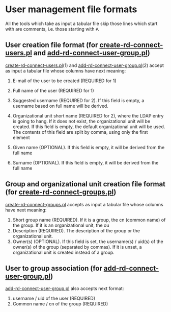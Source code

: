 User management file formats
========
All the tools which take as input a tabular file skip those lines which start with are comments, i.e. those starting with `#`.


User creation file format (for [create-rd-connect-users.pl](create-rd-connect-users.pl) and [add-rd-connect-user-group.pl](add-rd-connect-user-group.pl))
--------

[create-rd-connect-users.pl](create-rd-connect-users.pl)(1) and [add-rd-connect-user-group.pl](add-rd-connect-user-group.pl)(2) accept as input a tabular file whose columns have next meaning:

1. E-mail of the user to be created (REQUIRED for 1)

2. Full name of the user (REQUIRED for 1)

3. Suggested username (REQUIRED for 2). If this field is empty, a username based on full name will be derived.

4. Organizational unit short name (REQUIRED for 2), where the LDAP entry is going to hang. If it does not exist, the organizational unit will be created. If this field is empty, the default organizational unit will be used. The contents of this field are split by comma, using only the first element

5. Given name (OPTIONAL). If this field is empty, it will be derived from the full name

6. Surname (OPTIONAL). If this field is empty, it will be derived from the full name

Group and organizational unit creation file format (for [create-rd-connect-groups.pl](create-rd-connect-groups.pl))
--------

[create-rd-connect-groups.pl](create-rd-connect-groups.pl) accepts as input a tabular file whose columns have next meaning:

1. Short group name (REQUIRED). If it is a group, the cn (common name) of the group. If it is an organizational unit, the ou
2. Description (REQUIRED). The description of the group or the organizational unit.
3. Owner(s) (OPTIONAL). If this field is set, the username(s) / uid(s) of the owner(s) of the group (separated by commas). If it is unset, a organizational unit is created instead of a group.

User to group association (for [add-rd-connect-user-group.pl](add-rd-connect-user-group.pl))
--------

[add-rd-connect-user-group.pl](add-rd-connect-user-group.pl) also accepts next format:

1. username / uid of the user (REQUIRED)
2. Common name / cn of the group (REQUIRED)
